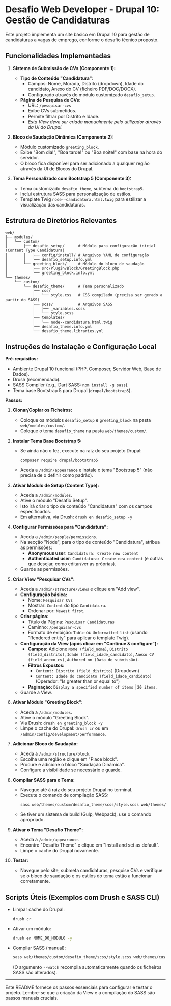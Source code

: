 # Desafio Web Developer - Drupal 10: Gestão de Candidaturas

Este projeto implementa um site básico em Drupal 10 para gestão de candidaturas a vagas de emprego, conforme o desafio técnico proposto.

## Funcionalidades Implementadas

1.  **Sistema de Submissão de CVs (Componente 1):**
    *   **Tipo de Conteúdo "Candidatura"**:
        *   Campos: Nome, Morada, Distrito (dropdown), Idade do candidato, Anexo do CV (ficheiro PDF/DOC/DOCX).
        *   Configurado através do módulo customizado `desafio_setup`.
    *   **Página de Pesquisa de CVs**:
        *   URL: `/pesquisar-cvs`
        *   Exibe CVs submetidos.
        *   Permite filtrar por Distrito e Idade.
        *   *Esta View deve ser criada manualmente pelo utilizador através da UI do Drupal.*

2.  **Bloco de Saudação Dinâmica (Componente 2):**
    *   Módulo customizado `greeting_block`.
    *   Exibe "Bom dia!", "Boa tarde!" ou "Boa noite!" com base na hora do servidor.
    *   O bloco fica disponível para ser adicionado a qualquer região através da UI de Blocos do Drupal.

3.  **Tema Personalizado com Bootstrap 5 (Componente 3):**
    *   Tema customizado `desafio_theme`, subtema do `bootstrap5`.
    *   Inclui estrutura SASS para personalização de estilos.
    *   Template Twig `node--candidatura.html.twig` para estilizar a visualização das candidaturas.

## Estrutura de Diretórios Relevantes

```
web/
├── modules/
│   └── custom/
│       ├── desafio_setup/      # Módulo para configuração inicial (Content Type Candidatura)
│       │   ├── config/install/ # Arquivos YAML de configuração
│       │   └── desafio_setup.info.yml
│       └── greeting_block/     # Módulo do bloco de saudação
│           ├── src/Plugin/Block/GreetingBlock.php
│           └── greeting_block.info.yml
└── themes/
    └── custom/
        └── desafio_theme/      # Tema personalizado
            ├── css/
            │   └── style.css   # CSS compilado (precisa ser gerado a partir do SASS)
            ├── scss/           # Arquivos SASS
            │   ├── _variables.scss
            │   └── style.scss
            ├── templates/
            │   └── node--candidatura.html.twig
            ├── desafio_theme.info.yml
            └── desafio_theme.libraries.yml
```

## Instruções de Instalação e Configuração Local

**Pré-requisitos:**
*   Ambiente Drupal 10 funcional (PHP, Composer, Servidor Web, Base de Dados).
*   Drush (recomendado).
*   SASS Compiler (e.g., Dart SASS: `npm install -g sass`).
*   Tema base Bootstrap 5 para Drupal (`drupal/bootstrap5`).

**Passos:**

1.  **Clonar/Copiar os Ficheiros:**
    *   Coloque os módulos `desafio_setup` e `greeting_block` na pasta `web/modules/custom/`.
    *   Coloque o tema `desafio_theme` na pasta `web/themes/custom/`.

2.  **Instalar Tema Base Bootstrap 5:**
    *   Se ainda não o fez, execute na raiz do seu projeto Drupal:
        ```bash
        composer require drupal/bootstrap5
        ```
    *   Aceda a `/admin/appearance` e instale o tema "Bootstrap 5" (não precisa de o definir como padrão).

3.  **Ativar Módulo de Setup (Content Type):**
    *   Aceda a `/admin/modules`.
    *   Ative o módulo "Desafio Setup".
    *   Isto irá criar o tipo de conteúdo "Candidatura" com os campos especificados.
    *   Em alternativa, via Drush: `drush en desafio_setup -y`

4.  **Configurar Permissões para "Candidatura":**
    *   Aceda a `/admin/people/permissions`.
    *   Na secção "Node", para o tipo de conteúdo "Candidatura", atribua as permissões:
        *   **Anonymous user**: `Candidatura: Create new content`
        *   **Authenticated user**: `Candidatura: Create new content` (e outras que desejar, como editar/ver as próprias).
    *   Guarde as permissões.

5.  **Criar View "Pesquisar CVs":**
    *   Aceda a `/admin/structure/views` e clique em "Add view".
    *   **Configuração básica:**
        *   Nome: `Pesquisar CVs`
        *   Mostrar: `Content` do tipo `Candidatura`.
        *   Ordenar por: `Newest first`.
    *   **Criar página:**
        *   Título da Página: `Pesquisar Candidaturas`
        *   Caminho: `/pesquisar-cvs`
        *   Formato de exibição: `Table` ou `Unformatted list` (usando "Rendered entity" para aplicar o template Twig).
    *   **Configuração da View (após clicar em "Continue & configure"):**
        *   **Campos:** Adicione `Nome (field_nome)`, `Distrito (field_distrito)`, `Idade (field_idade_candidato)`, `Anexo CV (field_anexo_cv)`, `Authored on (Data de submissão)`.
        *   **Filtros Expostos:**
            *   `Content: Distrito (field_distrito)` (Dropdown)
            *   `Content: Idade do candidato (field_idade_candidato)` (Operador: "Is greater than or equal to")
        *   **Paginação:** `Display a specified number of items` | `20 items`.
    *   Guarde a View.

6.  **Ativar Módulo "Greeting Block":**
    *   Aceda a `/admin/modules`.
    *   Ative o módulo "Greeting Block".
    *   Via Drush: `drush en greeting_block -y`
    *   Limpe o cache do Drupal: `drush cr` ou em `/admin/config/development/performance`.

7.  **Adicionar Bloco de Saudação:**
    *   Aceda a `/admin/structure/block`.
    *   Escolha uma região e clique em "Place block".
    *   Procure e adicione o bloco "Saudação Dinâmica".
    *   Configure a visibilidade se necessário e guarde.

8.  **Compilar SASS para o Tema:**
    *   Navegue até à raiz do seu projeto Drupal no terminal.
    *   Execute o comando de compilação SASS:
        ```bash
        sass web/themes/custom/desafio_theme/scss/style.scss web/themes/custom/desafio_theme/css/style.css
        ```
    *   Se tiver um sistema de build (Gulp, Webpack), use o comando apropriado.

9.  **Ativar o Tema "Desafio Theme":**
    *   Aceda a `/admin/appearance`.
    *   Encontre "Desafio Theme" e clique em "Install and set as default".
    *   Limpe o cache do Drupal novamente.

10. **Testar:**
    *   Navegue pelo site, submeta candidaturas, pesquise CVs e verifique se o bloco de saudação e os estilos do tema estão a funcionar corretamente.

## Scripts Úteis (Exemplos com Drush e SASS CLI)

*   Limpar cache do Drupal:
    ```bash
    drush cr
    ```
*   Ativar um módulo:
    ```bash
    drush en NOME_DO_MODULO -y
    ```
*   Compilar SASS (manual):
    ```bash
    sass web/themes/custom/desafio_theme/scss/style.scss web/themes/custom/desafio_theme/css/style.css --watch
    ```
    (O argumento `--watch` recompila automaticamente quando os ficheiros SASS são alterados).

---

Este README fornece os passos essenciais para configurar e testar o projeto.
Lembre-se que a criação da View e a compilação do SASS são passos manuais cruciais.
```
